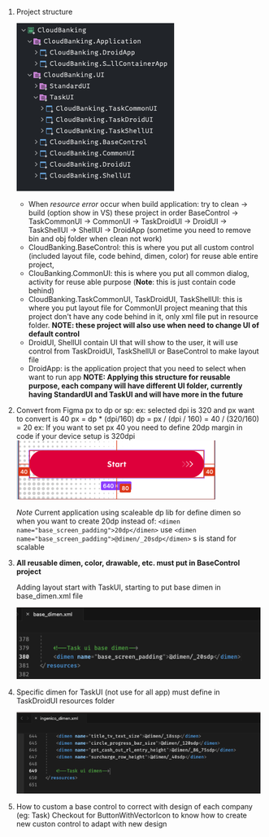 1. Project structure
	
	![](_attachments/Screenshot%202.png)
	- When *resource error* occur when build application: try to clean -> build (option show in VS) these project in order BaseControl -> TaskCommonUI -> CommonUI -> TaskDroidUI -> DroidUI -> TaskShellUI -> ShellUI -> DroidApp (sometime you need to remove bin and obj folder when clean not work)
	- CloudBanking.BaseControl: this is where you put all custom control (included layout file, code behind, dimen, color) for reuse able entire project, 
	- ClouBanking.CommonUI: this is where you put all common dialog, activity for reuse able purpose (**Note**: this is just contain code behind)
	- CloudBanking.TaskCommonUI, TaskDroidUI, TaskShellUI: this is where you put layout file for CommonUI project meaning that this project don't have any code behind in it, only xml file put in resource folder. **NOTE: these project will also use when need to change UI of default control**
	- DroidUI, ShellUI contain UI that will show to the user, it will use control from TaskDroidUI, TaskShellUI or BaseControl to make layout file
	- DroidApp: is the application project that you need to select when want to run app
	**NOTE: Applying this structure for reusable purpose, each company will have different UI folder, currently having StandardUI and TaskUI and will have more in the future**
2. Convert from Figma px to dp or sp: 
	ex: selected dpi is 320 and px want to convert is 40
	px = dp * (dpi/160)
	dp = px / (dpi / 160) = 40 / (320/160) = 20
	ex: If you want to set px 40 you need to define 20dp margin in code if your device setup is 320dpi
	![](_attachments/Screenshot%201.png)
	
	*Note* 
	Current application using scaleable dp lib for define dimen so when you want to create 20dp instead of:
	`<dimen name="base_screen_padding">20dp</dimen>`
	use 
	`<dimen name="base_screen_padding">@dimen/_20sdp</dimen>`
	s is stand for scalable
3. **All reusable dimen, color, drawable, etc. must put in BaseControl project**
	
	Adding layout start with TaskUI, starting to put base dimen in base_dimen.xml file
	
	![](_attachments/Screenshot%202023-05-13%20at%2011.29.57.png)
4. Specific dimen for TaskUI (not use for all app) must define in TaskDroidUI resources folder
	
	![](_attachments/Screenshot%202023-05-13%20at%2011.32.44.png)
5. How to custom a base control to correct with design of each company (eg: Task)
		Checkout for ButtonWithVectorIcon to know how to create new custon control to adapt with new design